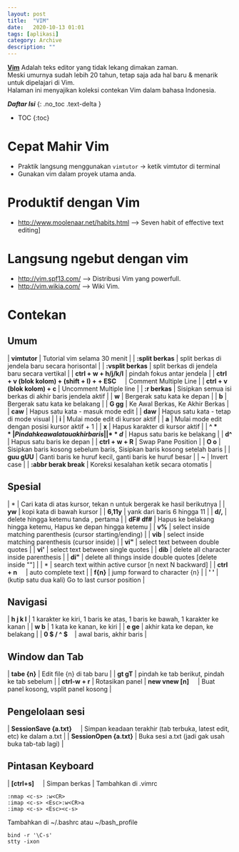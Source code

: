 ```yaml
---
layout: post
title:  "VIM"
date:   2020-10-13 01:01
tags: [aplikasi]
category: Archive
description: ""
---
```



[**Vim**](http://en.wikipedia.org/wiki/Vim_%28text_editor%29) Adalah teks editor yang tidak lekang dimakan zaman.<br>Meski umurnya sudah lebih 20 tahun, tetap saja ada hal baru & menarik untuk dipelajari di Vim.<br>Halaman ini menyajikan koleksi contekan Vim dalam bahasa Indonesia.

***Daftar Isi***
{: .no_toc .text-delta }

- TOC
{:toc}

# Cepat Mahir Vim
* Praktik langsung menggunakan <code>vimtutor</code> -> ketik vimtutor di terminal
* Gunakan vim dalam proyek utama anda.

# Produktif dengan Vim
* <http://www.moolenaar.net/habits.html> --> Seven habit of effective text editing]

# Langsung ngebut dengan vim
* <http://vim.spf13.com/>  --> Distribusi Vim yang powerfull.
* <http://vim.wikia.com/>  --> Wiki Vim.

# Contekan

## Umum

| **vimtutor** | Tutorial vim selama 30 menit |
| **:split berkas** | split berkas di jendela baru secara horisontal |
| **:vsplit berkas** | split berkas di jendela baru secara vertikal |
| **ctrl + w + h/j/k/l** | pindah fokus antar jendela |
| **ctrl + v (blok kolom) + (shift + I) + + ESC** &nbsp;&nbsp;&nbsp;&nbsp;| Comment Multiple Line |
| **ctrl + v (blok kolom) + c** | Uncomment Multiple line |
| **:r berkas** | Sisipkan semua isi berkas di akhir baris jendela aktif |
| **w** | Bergerak satu kata ke depan |
| **b** | Bergerak satu kata ke belakang |
| **G gg** | Ke Awal Berkas, Ke Akhir Berkas |
| **caw** | Hapus satu kata - masuk mode edit |
| **daw** | Hapus satu kata - tetap di mode visual |
| **i** | Mulai mode edit di kursor aktif |
| **a** | Mulai mode edit dengan posisi kursor aktif + 1 |
| **x** | Hapus karakter di kursor aktif |
| **^ $** | Pindah ke awal atau akhir baris |
| **d$** | Hapus satu baris ke belakang |
| **d^** | Hapus satu baris ke depan |
| **ctrl + w + R** | Swap Pane Position |
| **O o** | Sisipkan baris kosong sebelum baris, Sisipkan baris kosong setelah baris |
| **guu gUU** | Ganti baris ke huruf kecil, ganti baris ke huruf besar |
| **~** | Invert case |
| **:abbr berak break** | Koreksi kesalahan ketik secara otomatis |

## Spesial

| * | Cari kata di atas kursor, tekan n untuk bergerak ke hasil berikutnya |
| **yw** | kopi kata di bawah kursor |
| **6,11y** | yank dari baris 6 hingga 11 |
| **d/,** | delete hingga ketemu tanda , pertama |
| **dF# df#** | Hapus ke belakang hingga ketemu, Hapus ke depan hingga ketemu |
| **v%** | select inside matching parenthesis (cursor starting/ending) |
| **vib** | select inside matching parenthesis (cursor inside)  |
| **vi"** | select text between double quotes |
| **vi'** | select text between single quotes |
| **dib** | delete all character inside parenthesis |
| **di"** | delete all things inside double quotes [delete inside ""] |
| * | search text within active cursor [n next N backward] |
| **ctrl + n** &nbsp;&nbsp;&nbsp;&nbsp;| auto complete text |
| **f{n}** | jump forward to character {n} |
| **' '** | (kutip satu dua kali) Go to last cursor position |

## Navigasi

| **h j k l** | 1 karakter ke kiri, 1 baris ke atas, 1 baris ke bawah, 1 karakter ke kanan |
| **w b** | 1 kata ke kanan, ke kiri |
| **e ge** | akhir kata ke depan, ke belakang |
| **0 $ / ^ $**&nbsp;&nbsp;&nbsp;&nbsp;| awal baris, akhir baris |

## Window dan Tab

| **tabe {n}** | Edit file {n} di tab baru |
| **gt gT** | pindah ke tab berikut, pindah ke tab sebelum |
| **ctrl-w + r** | Rotasikan panel
| **new vnew [n]** &nbsp;&nbsp;&nbsp;&nbsp;| Buat panel kosong, vsplit panel kosong |

## Pengelolaan sesi

| **SessionSave {a.txt}** &nbsp;&nbsp;&nbsp;&nbsp;| Simpan keadaan terakhir (tab terbuka, latest edit, etc) ke dalam a.txt |
| **SessionOpen {a.txt}** | Buka sesi a.txt (jadi gak usah buka tab-tab lagi) |

## Pintasan Keyboard

| **[ctrl+s]** &nbsp;&nbsp;&nbsp;&nbsp;| Simpan berkas |
 Tambahkan di .vimrc
 ```
 :nmap <c-s> :w<CR>
 :imap <c-s> <Esc>:w<CR>a
 :imap <c-s> <Esc><c-s>
 ```
 Tambahkan di ~/.bashrc atau ~/bash_profile
 ```
 bind -r '\C-s'
 stty -ixon
 ```
